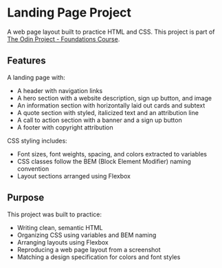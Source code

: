 # Landing Page Project

A web page layout built to practice HTML and CSS. This project is part of [The Odin Project - Foundations Course](https://www.theodinproject.com/lessons/foundations-landing-page).

## Features

A landing page with:
- A header with navigation links
- A hero section with a website description, sign up button, and image
- An information section with horizontally laid out cards and subtext
- A quote section with styled, italicized text and an attribution line
- A call to action section with a banner and a sign up button
- A footer with copyright attribution

CSS styling includes:
- Font sizes, font weights, spacing, and colors extracted to variables
- CSS classes follow the BEM (Block Element Modifier) naming convention
- Layout sections arranged using Flexbox

## Purpose

This project was built to practice:
- Writing clean, semantic HTML
- Organizing CSS using variables and BEM naming
- Arranging layouts using Flexbox
- Reproducing a web page layout from a screenshot
- Matching a design specification for colors and font styles
